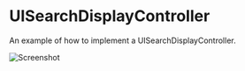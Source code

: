UISearchDisplayController
=========================

An example of how to implement a UISearchDisplayController.

![Screenshot](https://github.com/philliptharris/UISearchDisplayController/raw/master/img/basicDemo2.gif)

